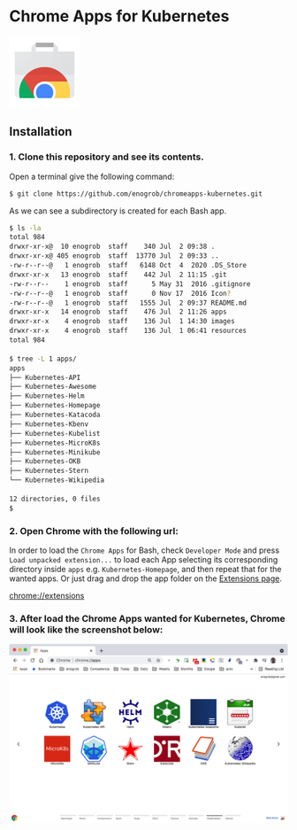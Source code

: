 # Chrome Apps for Kubernetes

![Chrome Apps logo](images/chrome_apps.png)

## Installation

### 1. Clone this repository and see its contents.
Open a terminal give the following command:

```bash
$ git clone https://github.com/enogrob/chromeapps-kubernetes.git
```

As we can see a subdirectory is created for each Bash app.

```bash
$ ls -la
total 984
drwxr-xr-x@  10 enogrob  staff    340 Jul  2 09:38 .
drwxr-xr-x@ 405 enogrob  staff  13770 Jul  2 09:33 ..
-rw-r--r--@   1 enogrob  staff   6148 Oct  4  2020 .DS_Store
drwxr-xr-x   13 enogrob  staff    442 Jul  2 11:15 .git
-rw-r--r--    1 enogrob  staff      5 May 31  2016 .gitignore
-rw-r--r--@   1 enogrob  staff      0 Nov 17  2016 Icon?
-rw-r--r--@   1 enogrob  staff   1555 Jul  2 09:37 README.md
drwxr-xr-x   14 enogrob  staff    476 Jul  2 11:26 apps
drwxr-xr-x    4 enogrob  staff    136 Jul  1 14:30 images
drwxr-xr-x    4 enogrob  staff    136 Jul  1 06:41 resources
total 984

$ tree -L 1 apps/
apps
├── Kubernetes-API
├── Kubernetes-Awesome
├── Kubernetes-Helm
├── Kubernetes-Homepage
├── Kubernetes-Katacoda
├── Kubernetes-Kbenv
├── Kubernetes-Kubelist
├── Kubernetes-MicroK8s
├── Kubernetes-Minikube
├── Kubernetes-OKB
├── Kubernetes-Stern
└── Kubernetes-Wikipedia

12 directories, 0 files
$
```

### 2. Open Chrome with the following url:
In order to load the `Chrome Apps` for Bash, check `Developer Mode` and press `Load unpacked extension...` to load each App selecting its corresponding directory inside `apps` e.g. `Kubernetes-Homepage`, and then repeat that for the wanted apps. Or just drag and drop the app folder on the [Extensions page](chrome://extensions).

[chrome://extensions](chrome://extensions)

### 3. After load the Chrome Apps wanted for Kubernetes, Chrome will look like the screenshot below:

![Chrome screenshot](images/chrome_screenshot1.png)